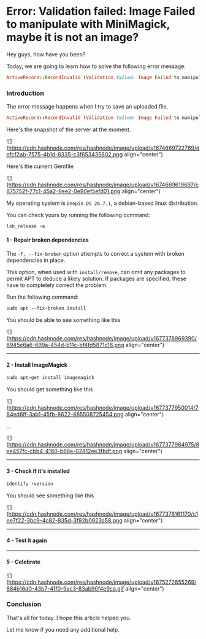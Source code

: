 # Error: Validation failed: Image Failed to manipulate with MiniMagick, maybe it is not an image?

Hey guys, how have you been?

Today, we are going to learn how to solve the following error message:

```ruby
ActiveRecord::RecordInvalid (Validation failed: Image Failed to manipulate with MiniMagick, maybe it is not an image? Original Error: You must have ImageMagick or GraphicsMagick installed):
```

### Introduction

The error message happens when I try to save an uploaded file.

```ruby
ActiveRecord::RecordInvalid (Validation failed: Image Failed to manipulate with MiniMagick, maybe it is not an image? Original Error: You must have ImageMagick or GraphicsMagick installed)
```

Here's the snapshot of the server at the moment.

![](https://cdn.hashnode.com/res/hashnode/image/upload/v1674669722769/defcf2ab-7575-4b1d-8335-c3f653435802.png align="center")

Here's the current Gemfile

![](https://cdn.hashnode.com/res/hashnode/image/upload/v1674669619697/c675752f-77c1-45a2-9ee2-0e90ef5efd01.png align="center")

My operating system is `Deepin OS 20.7.1`, a debian-based linux distribution.

You can check yours by running the following command:

```ruby
lsb_release -a
```

#### **1 - Repair broken dependencies**

The `-f, --fix-broken` option attempts to correct a system with broken dependencies in place.

This option, when used with `install/remove`, can omit any packages to permit APT to deduce a likely solution. If packages are specified, these have to completely correct the problem.

Run the following command:

```ruby
sudo apt --fix-broken install
```

You should be able to see something like this

![](https://cdn.hashnode.com/res/hashnode/image/upload/v1677378969390/6945e6a6-699a-454d-b11c-bf4fd5871c18.png align="center")

---

#### 2 - Install ImageMagick

```ruby
sudo apt-get install imagemagick
```

You should get something like this

![](https://cdn.hashnode.com/res/hashnode/image/upload/v1677377950014/784ed6ff-3ab1-45fb-8622-885508725454.png align="center")

...

![](https://cdn.hashnode.com/res/hashnode/image/upload/v1677377984975/8ee457fc-cbb4-4160-b68e-02812ee3fbdf.png align="center")

---

#### 3 - Check if it's installed

```ruby
identify -version
```

You should see something like this

![](https://cdn.hashnode.com/res/hashnode/image/upload/v1677378161170/c1ee7f22-3bc9-4c82-835d-3f92b0923a58.png align="center")

---

#### 4 - Test it again

---

#### 5 - Celebrate

![](https://cdn.hashnode.com/res/hashnode/image/upload/v1675272855269/884b16d0-43b7-41f0-9ac3-83ab90f4e9ca.gif align="center")

### Conclusion

That's all for today. I hope this article helped you.

Let me know if you need any additional help.